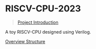 # RISCV-CPU-2023

> [Project Introduction](https://github.com/ACMClassCourse-2022/RISC-V-CPU-2023/tree/master)

A toy RISCV-CPU designed using Verilog.

[Overview Structure](https://github.com/Fircube/RISCV-CPU-2023/blob/main/overview.md)